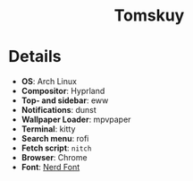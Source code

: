 <div align="center">

# **Tomskuy**

</div>

# Details
- **OS**: Arch Linux
- **Compositor**: Hyprland
- **Top- and sidebar**: eww
- **Notifications**: dunst
- **Wallpaper Loader**: mpvpaper
- **Terminal**: kitty
- **Search menu**: rofi
- **Fetch script**: `nitch`
- **Browser**: Chrome
- **Font**: [Nerd Font](https://www.nerdfonts.com/)
